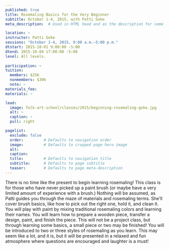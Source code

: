 ```yaml
---
published: true
title: Rosemaling Basics for the Very Beginner 
subtitle: October 1-4, 2015, with Patti Goke 
meta_description:  # Used in HTML head and as the description for some search engines

location: ~
instructor: Patti Goke 
sessions: "October 1-4, 2015, 9:00 a.m.–5:00 p.m."
dtstart: 2015-10-01 9:00:00 -5:00
dtend: 2015-10-04 17:00:00 -5:00
level: All levels.
  
participation: ~
tuition:
  members: $256
  nonmembers: $306
  note: ~
materials_fee: 
materials: ~

lead:
  image: folk-art-school/classes/2015/beginning-rosemaling-goke.jpg
  alt: ~
  caption: ~
  pull: right

pagelist:
  exclude: false
  order:         # Defaults to navigation order  
  image:         # Defaults to cropped page hero image
  alt:
  caption:
  title:         # Defaults to navigation title
  subtitle:      # Defaults to page subtitle
  teaser:        # Defaults to page meta-description 
---
```

There is no time like the present to begin learning rosemaling! This class is for those who have never picked up a paint brush (or maybe have a very limited amount of experience with a brush.) Nothing will be assumed, as Patti guides you through the maze of materials and rosemaling terms. She’ll cover brush basics, like how to pick out the right one, hold it, and clean it. You will play with paint by mixing traditional rosemaling colors and learning their names. You will learn how to prepare a wooden piece, transfer a design, paint, and finish the piece. This will not be a project class, but through learning some basics, a small piece or two may be finished! You will be introduced to two or three styles of rosemaling as you learn. This may seem like a lot, and it is, but it will be presented in a relaxed and fun atmosphere where questions are encouraged and laughter is a must!